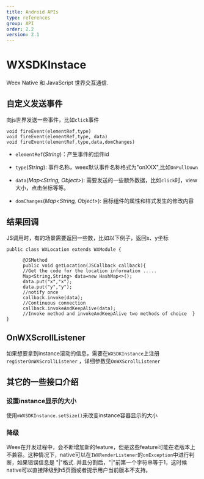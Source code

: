 ```yaml
---
title: Android APIs
type: references
group: API
order: 2.2
version: 2.1
---
```


# WXSDKInstace

Weex Native 和 JavaScript 世界交互通信.

## 自定义发送事件

向js世界发送一些事件，比如`click`事件

```
void fireEvent(elementRef,type)
void fireEvent(elementRef,type, data)
void fireEvent(elementRef,type,data,domChanges)
```

* `elementRef`(_String_)：产生事件的组件id

* `type`(_String_): 事件名称，weex默认事件名称格式为"onXXX",比如`OnPullDown `

* `data`(_Map<String, Object>_): 需要发送的一些额外数据，比如`click`时，view大小，点击坐标等等。

* `domChanges`(_Map<String, Object>_): 目标组件的属性和样式发生的修改内容


## 结果回调

JS调用时，有的场景需要返回一些数，比如以下例子，返回x、y坐标

```
public class WXLocation extends WXModule {

      @JSMethod
      public void getLocation(JSCallback callback){
      //Get the code for the location information .....
      Map<String,String> data=new HashMap<>();
      data.put("x","x");
      data.put("y","y");
      //notify once
      callback.invoke(data);
      //Continuous connection
      callback.invokeAndKeepAlive(data);
      //Invoke method and invokeAndKeepAlive two methods of choice  }
}
```

## OnWXScrollListener

如果想要拿到instance滚动的信息，需要在`WXSDKInstance`上注册`registerOnWXScrollListener` ，详细参数见`OnWXScrollListener `



## 其它的一些接口介绍
### 设置instance显示的大小

使用`mWXSDKInstance.setSize()`来改变instance容器显示的大小


### 降级

Weex在开发过程中，会不断增加新的feature，但是这些feature可能在老版本上不兼容。这种情况下，native可以在`IWXRenderListener`的`onException`中进行判断，如果错误信息是 "|"格式. 并且分割后，"|"前第一个字符串等于1，这时候native可以直接降级到h5页面或者提示用户当前版本不支持。
